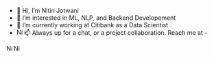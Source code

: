 - 👋 Hi, I’m Nitin Jotwani
- 👀 I’m interested in ML, NLP, and Backend Developement
- 🌱 I’m currently working at Citibank as a Data Scientist
- 📫 Always up for a chat, or a project collaboration. Reach me at - <a href="www.linkedin.com/in/nitinjotwani/">
    <img align="left" 
         alt="Nitin Jotwani | LinkedIn" 
         width="14px" 
         src="https://github.com/TheDudeThatCode/TheDudeThatCode/blob/master/Assets/Linkedin.svg" />
</a>
<a href="https://twitter.com/jotwani_nitin">
    <img align="left" 
         alt="Nitin Jotwani | Twitter" 
         width="14px" src="https://github.com/TheDudeThatCode/TheDudeThatCode/blob/master/Assets/Twitter.svg" />
</a> 
<a href="mailto:nitinjotwani154@gmail.com">
    <img align="left" 
         alt="Nitin Jotwani | GMail" 
         width="14px" src="https://github.com/TheDudeThatCode/TheDudeThatCode/blob/master/Assets/Gmail.svg" />
</a> 
